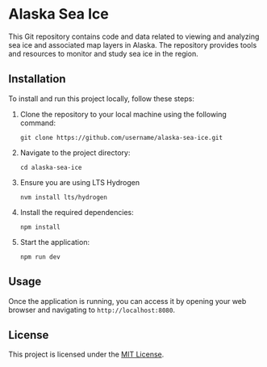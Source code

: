 # Alaska Sea Ice

This Git repository contains code and data related to viewing and analyzing sea ice and associated map layers in Alaska. The repository provides tools and resources to monitor and study sea ice in the region.

## Installation

To install and run this project locally, follow these steps:

1. Clone the repository to your local machine using the following command:

   ```
   git clone https://github.com/username/alaska-sea-ice.git
   ```

2. Navigate to the project directory:

   ```
   cd alaska-sea-ice
   ```

3. Ensure you are using LTS Hydrogen

   ```
   nvm install lts/hydrogen
   ```

4. Install the required dependencies:

   ```
   npm install
   ```

5. Start the application:

   ```
   npm run dev
   ```

## Usage

Once the application is running, you can access it by opening your web browser and navigating to `http://localhost:8080`.

## License

This project is licensed under the [MIT License](LICENSE).
